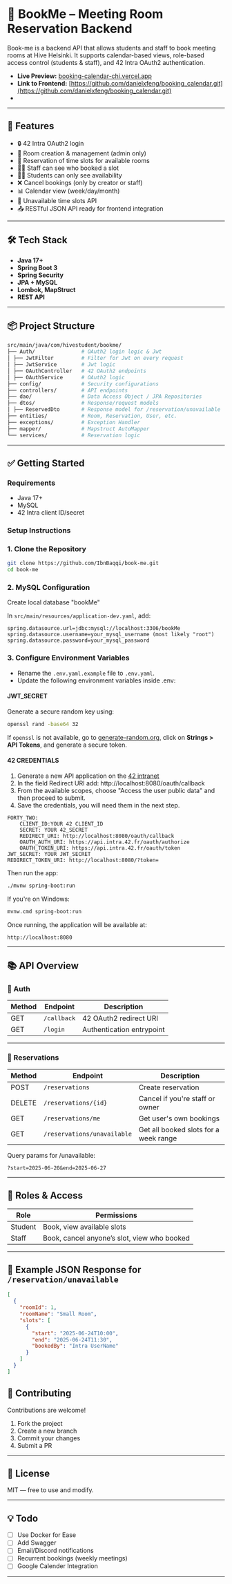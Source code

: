 
# 📅 BookMe – Meeting Room Reservation Backend

Book-me is a backend API that allows students and staff to book meeting rooms at Hive Helsinki.
It supports calendar-based views, role-based access control (students & staff), and 42 Intra OAuth2 authentication.

- **Live Preview:** [booking-calendar-chi.vercel.app](https://booking-calendar-chi.vercel.app)
- **Link to Frontend:** [https://github.com/danielxfeng/booking_calendar.git](https://github.com/danielxfeng/booking_calendar.git)
- 
---

## 🚀 Features

- 🔒 42 Intra OAuth2 login
- 🏫 Room creation & management (admin only)
- 📆 Reservation of time slots for available rooms
- 👨‍🏫 Staff can see who booked a slot
- 👨‍🎓 Students can only see availability
- ❌ Cancel bookings (only by creator or staff)
- 📊 Calendar view (week/day/month)
- 🔄 Unavailable time slots API
- 📤 RESTful JSON API ready for frontend integration

---

## 🛠️ Tech Stack

- **Java 17+**
- **Spring Boot 3**
- **Spring Security**
- **JPA + MySQL**
- **Lombok, MapStruct**
- **REST API**

---

## 📦 Project Structure

```bash
src/main/java/com/hivestudent/bookme/
├── Auth/               # OAuth2 login logic & Jwt
│ ├── JwtFilter         # Filter for Jwt on every request
│ ├── JwtService        # Jwt logic
│ ├── OAuthController   # 42 OAuth2 endpoints
│ ├── OAuthService      # OAuth2 logic
├── config/             # Security configurations
├── controllers/        # API endpoints
├── dao/                # Data Access Object / JPA Repositories
├── dtos/               # Response/request models
│ ├── ReservedDto       # Response model for /reservation/unavailable
├── entities/           # Room, Reservation, User, etc.
├── exceptions/         # Exception Handler
├── mapper/             # Mapstruct AutoMapper
└── services/           # Reservation logic
```

---

## ✅ Getting Started

### Requirements

- Java 17+
- MySQL
- 42 Intra client ID/secret

### Setup Instructions

### 1. Clone the Repository

```bash
git clone https://github.com/IbnBaqqi/book-me.git
cd book-me
```

### 2. MySQL Configuration

Create local database "bookMe"

In `src/main/resources/application-dev.yaml`, add:

```properties
spring.datasource.url=jdbc:mysql://localhost:3306/bookMe
spring.datasource.username=your_mysql_username (most likely "root")
spring.datasource.password=your_mysql_password
  ```

### 3. Configure Environment Variables
- Rename the ``.env.yaml.example`` file to ``.env.yaml``.
- Update the following environment variables inside .env:

#### JWT_SECRET

Generate a secure random key using:

```bash
openssl rand -base64 32
```

If ``openssl`` is not available, go to [generate-random.org](https://generate-random.org), click on **Strings > API Tokens**, and generate a secure token.

#### 42 CREDENTIALS

1. Generate a new API application on the [42 intranet](https://profile.intra.42.fr/oauth/applications/new)
2. In the field Redirect URI add: http://localhost:8080/oauth/callback
3. From the available scopes, choose "Access the user public data" and then proceed to submit.
4. Save the credentials, you will need them in the next step.


```properties
FORTY_TWO:
    CLIENT_ID:YOUR 42 CLIENT_ID
    SECRET: YOUR 42_SECRET
    REDIRECT_URI: http://localhost:8080/oauth/callback
    OAUTH_AUTH_URI: https://api.intra.42.fr/oauth/authorize
    OAUTH_TOKEN_URI: https://api.intra.42.fr/oauth/token
JWT_SECRET: YOUR JWT_SECRET
REDIRECT_TOKEN_URI: http://localhost:8080/?token=
```

Then run the app:

```bash
./mvnw spring-boot:run
```

If you're on Windows:

```bash
mvnw.cmd spring-boot:run
```

Once running, the application will be available at:

```arduino
http://localhost:8080
```

---

## 📚 API Overview

### 🔐 Auth

| Method | Endpoint    | Description               |
|--------|-------------|---------------------------|
| GET    | `/callback` | 42 OAuth2 redirect URI    |
| GET    | `/login`    | Authentication entrypoint |

---


### 📆 Reservations

| Method | Endpoint                    | Description                           |
|--------|-----------------------------|---------------------------------------|
| POST   | `/reservations`             | Create reservation                    |
| DELETE | `/reservations/{id}`        | Cancel if you're staff or owner       |
| GET    | `/reservations/me`          | Get user's own bookings               |
| GET    | `/reservations/unavailable` | Get all booked slots for a week range |

Query params for /unavailable:

```
?start=2025-06-20&end=2025-06-27
```

---

## 👥 Roles & Access

| Role   | Permissions                                               |
|--------|-----------------------------------------------------------|
| Student | Book, view available slots                               |
| Staff   | Book, cancel anyone’s slot, view who booked              |

---

## 🔧 Example JSON Response for `/reservation/unavailable`

```json
[
  {
    "roomId": 1,
    "roomName": "Small Room",
    "slots": [
      {
        "start": "2025-06-24T10:00",
        "end": "2025-06-24T11:30",
        "bookedBy": "Intra UserName"
      }
    ]
  }
]
```

## 🙌 Contributing

Contributions are welcome!

1. Fork the project
2. Create a new branch
3. Commit your changes
4. Submit a PR

---

## 📄 License

MIT — free to use and modify.

---

## 💡 Todo
- [ ] Use Docker for Ease
- [ ] Add Swagger
- [ ] Email/Discord notifications
- [ ] Recurrent bookings (weekly meetings)
- [ ] Google Calender Integration

---
